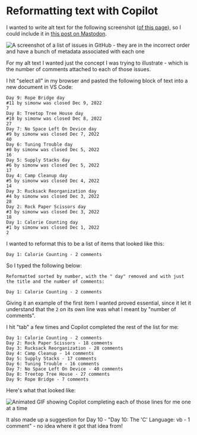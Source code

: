 # Reformatting text with Copilot

I wanted to write alt text for the following screenshot ([of this page]()), so I could include it in [this post on Mastodon](https://fedi.assahbismark.com/@simon/109484810256112309).

![A screenshot of a list of issues in GitHub - they are in the incorrect order and have a bunch of metadata associated with each one](https://user-images.githubusercontent.com/9599/206784590-fa7b7741-ff60-44fe-a43e-ce4f132b8942.png)

For my alt text I wanted just the concept I was trying to illustrate - which is the number of comments attached to each of those issues.

I hit "select all" in my browser and pasted the following block of text into a new document in VS Code:

```
Day 9: Rope Bridge day
#11 by simonw was closed Dec 9, 2022
7
Day 8: Treetop Tree House day
#10 by simonw was closed Dec 8, 2022
27
Day 7: No Space Left On Device day
#9 by simonw was closed Dec 7, 2022
40
Day 6: Tuning Trouble day
#8 by simonw was closed Dec 5, 2022
16
Day 5: Supply Stacks day
#6 by simonw was closed Dec 5, 2022
17
Day 4: Camp Cleanup day
#5 by simonw was closed Dec 4, 2022
14
Day 3: Rucksack Reorganization day
#4 by simonw was closed Dec 3, 2022
28
Day 2: Rock Paper Scissors day
#3 by simonw was closed Dec 3, 2022
18
Day 1: Calorie Counting day
#1 by simonw was closed Dec 1, 2022
2
```
I wanted to reformat this to be a list of items that looked like this:

    Day 1: Calorie Counting - 2 comments

So I typed the following below:

```
Reformatted sorted by number, with the " day" removed and with just the title and the number of comments:

Day 1: Calorie Counting - 2 comments
```
Giving it an example of the first item I wanted proved essential, since it let it understand that the `2` on its own line was what I meant by "number of comments".

I hit "tab" a few times and Copilot completed the rest of the list for me:

```
Day 1: Calorie Counting - 2 comments
Day 2: Rock Paper Scissors - 18 comments
Day 3: Rucksack Reorganization - 28 comments
Day 4: Camp Cleanup - 14 comments
Day 5: Supply Stacks - 17 comments
Day 6: Tuning Trouble - 16 comments
Day 7: No Space Left On Device - 40 comments
Day 8: Treetop Tree House - 27 comments
Day 9: Rope Bridge - 7 comments
```

Here's what that looked like:

![Animated GIF showing Copilot completing each of those lines for me one at a time](https://user-images.githubusercontent.com/9599/206785272-39cd55c9-68d7-4967-a363-0281a3da70a9.gif)

It also made up a suggestion for Day 10 - "Day 10: The 'C' Language: vb - 1 comment" - no idea where it got that idea from!

